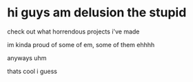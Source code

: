 # hi guys am delusion the stupid
check out what horrendous projects i've made

im kinda proud of some of em, some of them ehhhh

anyways uhm

thats cool i guess

<!---
zzthebooplister/zzthebooplister is a ✨ special ✨ repository because its `README.md` (this file) appears on your GitHub profile.
You can click the Preview link to take a look at your changes.
--->
